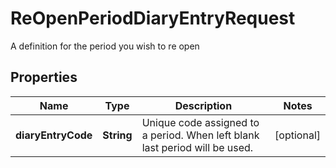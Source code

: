

# ReOpenPeriodDiaryEntryRequest

A definition for the period you wish to re open

## Properties

| Name | Type | Description | Notes |
|------------ | ------------- | ------------- | -------------|
|**diaryEntryCode** | **String** | Unique code assigned to a period. When left blank last period will be used. |  [optional] |




